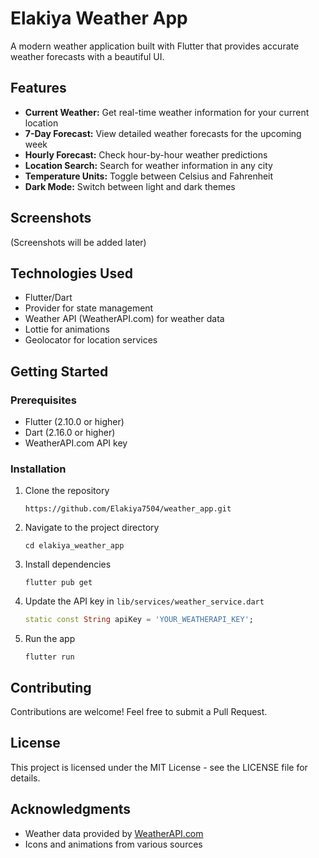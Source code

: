 # Elakiya Weather App

A modern weather application built with Flutter that provides accurate weather forecasts with a beautiful UI.

## Features

- **Current Weather:** Get real-time weather information for your current location
- **7-Day Forecast:** View detailed weather forecasts for the upcoming week
- **Hourly Forecast:** Check hour-by-hour weather predictions
- **Location Search:** Search for weather information in any city
- **Temperature Units:** Toggle between Celsius and Fahrenheit
- **Dark Mode:** Switch between light and dark themes

## Screenshots

(Screenshots will be added later)

## Technologies Used

- Flutter/Dart
- Provider for state management
- Weather API (WeatherAPI.com) for weather data
- Lottie for animations
- Geolocator for location services

## Getting Started

### Prerequisites

- Flutter (2.10.0 or higher)
- Dart (2.16.0 or higher)
- WeatherAPI.com API key

### Installation

1. Clone the repository
   ```
   https://github.com/Elakiya7504/weather_app.git
   ```

2. Navigate to the project directory
   ```
   cd elakiya_weather_app
   ```

3. Install dependencies
   ```
   flutter pub get
   ```

4. Update the API key in `lib/services/weather_service.dart`
   ```dart
   static const String apiKey = 'YOUR_WEATHERAPI_KEY';
   ```

5. Run the app
   ```
   flutter run
   ```

## Contributing

Contributions are welcome! Feel free to submit a Pull Request.

## License

This project is licensed under the MIT License - see the LICENSE file for details.

## Acknowledgments

- Weather data provided by [WeatherAPI.com](https://www.weatherapi.com/)
- Icons and animations from various sources

